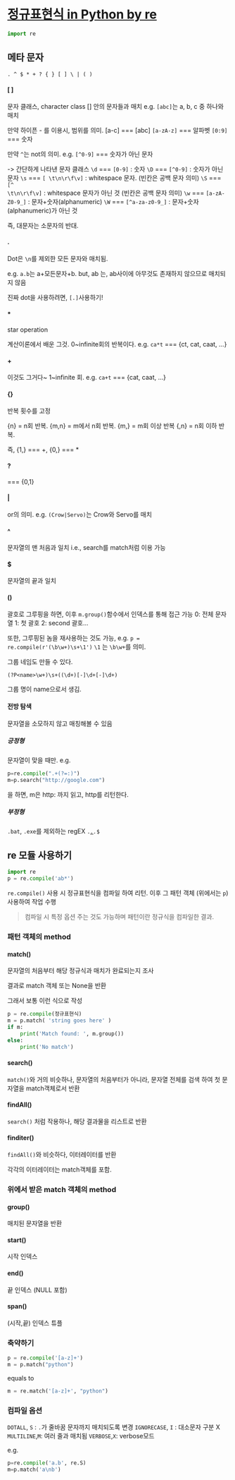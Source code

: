 # [정규표현식 in Python by re](https://wikidocs.net/4308)

```python
import re
```

## 메타 문자

```
. ^ $ * + ? { } [ ] \ | ( )
```

#### [ ]

문자 클래스, character class
[] 안의 문자들과 매치
e.g. <code>[abc]</code>는 a, b, c 중 하나와 매치

만약 하이픈 - 를 이용시, 범위를 의미.
<cdoe>[a-c] === [abc]</code>
<code>[a-zA-z]</code> === 알파벳
<code>[0:9]</code> === 숫자

만약 <code>^</code>는 not의 의미.
e.g. <code>[^0-9]</code> === 숫자가 아닌 문자

-> 간단하게 나타낸 문자 클래스
<code>\d</code> === <code>[0-9]</code> : 숫자
<code>\D</code> === <code>[^0-9]</code> : 숫자가 아닌 문자
<code>\s</code> === <code>[ \t\n\r\f\v]</code> : whitespace 문자. (빈칸은 공백 문자 의미)
<code>\S</code> === <code>[^ \t\n\r\f\v]</code> : whitespace 문자가 아닌 것 (빈칸은 공백 문자 의미)
<code>\w</code> === <code>[a-zA-Z0-9_]</code> : 문자+숫자(alphanumeric)
<code>\W</code> === <code>[^a-za-z0-9_]</code> : 문자+숫자(alphanumeric)가 아닌 것

즉, 대문자는 소문자의 반대.

#### .

Dot은 <code>\n</code>를 제외한 모든 문자와 매치됨.

e.g. <code>a.b</code>는 a+모든문자+b.
but, ab 는, ab사이에 아무것도 존재하지 않으므로 매치되지 않음

진짜 dot을 사용하려면, <code>[.]</code>사용하기!

#### \*

star operation

계산이론에서 배운 그것.
0~infinite회의 반복이다.
e.g. <code>ca\*t</code> === {ct, cat, caat, ...}

#### +

이것도 그거다~
1~infinite 회.
e.g. <code>ca+t</code> === {cat, caat, ...}

#### {}

반복 횟수를 고정

{n} = n회 반복.
{m,n} = m에서 n회 반복.
{m,} = m회 이상 반복
{,n} = n회 이하 반복.

즉, {1,} === +, {0,} === \*

#### ?

=== {0,1}

#### |

or의 의미.
e.g.
<code>(Crow|Servo)</code>는 Crow와 Servo를 매치

#### ^

문자열의 맨 처음과 일치
i.e., search를 match처럼 이용 가능

#### $

문자열의 끝과 일치

#### ()

괄호로 그루핑을 하면,
이후 <code>m.group()</code>함수에서 인덱스를 통해 접근 가능
0: 전체 문자열
1: 첫 괄호
2: second 괄호...

또한, 그루핑된 놈을 재사용하는 것도 가능,
e.g.
<code>p = re.compile(r'(\b\w+)\s+\1')</code>
<code>\1</code> 는 <code>\b\w+</code>를 의미.

그룹 네임도 만들 수 있다.

```
(?P<name>\w+)\s+((\d+)[-]\d+[-]\d+)
```

그룹 명이 name으로서 생김.

#### 전방 탐색

문자열을 소모하지 않고 매칭해볼 수 있음

##### 긍정형

문자열이 맞을 때만.
e.g.

```python
p=re.compile(".+(?=:)")
m=p.search("http://google.com")
```

을 하면, m은 http: 까지 읽고, http를 리턴한다.

##### 부정형

<code>.bat</code>, <code>.exe</code>를 제외하는 regEX
<code>._[.](?!bat$|exe$)._$</code>

## re 모듈 사용하기

```python
import re
p = re.compile('ab*')
```

<code>re.compile()</code> 사용 시 정규표현식을 컴파일 하여 리턴.
이후 그 패턴 객체 (위에서는 <code>p</code>) 사용하여 작업 수행

> 컴파일 시 특정 옵션 주는 것도 가능하며 패턴이란 정규식을 컴파일한 결과.

### 패턴 객체의 method

#### match()

문자열의 처음부터 해당 정규식과 매치가 완료되는지 조사

결과로 match 객체 또는 None을 반환

그래서 보통 이런 식으로 작성

```python
p = re.compile(정규표현식)
m = p.match( 'string goes here' )
if m:
    print('Match found: ', m.group())
else:
    print('No match')
```

#### search()

<code>match()</code>와 거의 비슷하나, 문자열의 처음부터가 아니라, 문자열 전체를 검색 하여 첫 문자열을 match객체로서 반환

#### findAll()

<code>search()</code> 처럼 작용하나, 해당 결과물을 리스트로 반환

#### finditer()

<code>findAll()</code>와 비슷하다, 이터레이터를 반환

각각의 이터레이터는 match객체를 포함.

### 위에서 받은 match 객체의 method

#### group()

매치된 문자열을 반환

#### start()

시작 인덱스

#### end()

끝 인덱스 (NULL 포함)

#### span()

(시작,끝) 인덱스 튜플

### 축약하기

```python
p = re.compile('[a-z]+')
m = p.match("python")
```

equals to

```python
m = re.match('[a-z]+', "python")
```

### 컴파일 옵션

<code>DOTALL</code>, <code>S</code> : <code>.</code>가 줄바꿈 문자까지 매치되도록 변경
<code>IGNORECASE</code>, <code>I</code> : 대소문자 구분 X
<code>MULTILINE</code>,<code>M</code>: 여러 줄과 매치됨
<code>VERBOSE</code>,<code>X</code>: verbose모드

e.g.

```python
p=re.compile('a.b', re.S)
m=p.match('a\nb')
```
